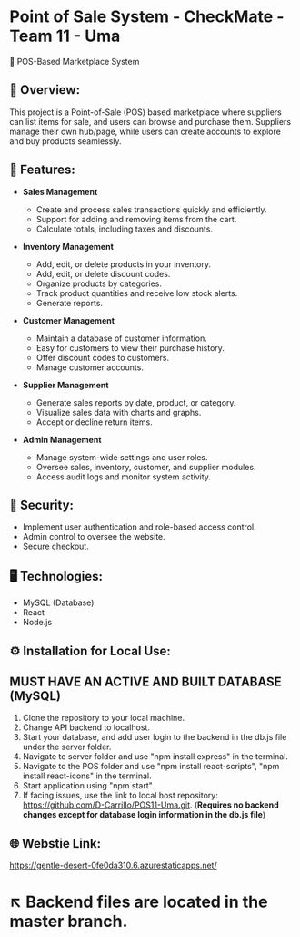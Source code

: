 # Point of Sale System - CheckMate - Team 11 - Uma

🛒 POS-Based Marketplace System

## 📌 Overview:
This project is a Point-of-Sale (POS) based marketplace where suppliers can list items for sale, and users can browse and purchase them. Suppliers manage their own hub/page, while users can create accounts to explore and buy products seamlessly.

## 🔑  Features:
- **Sales Management**
  - Create and process sales transactions quickly and efficiently.
  - Support for adding and removing items from the cart.
  - Calculate totals, including taxes and discounts.
 
- **Inventory Management**
  - Add, edit, or delete products in your inventory.
  - Add, edit, or delete discount codes.
  - Organize products by categories.
  - Track product quantities and receive low stock alerts.
  - Generate reports.

- **Customer Management**
  - Maintain a database of customer information.
  - Easy for customers to view their purchase history.
  - Offer discount codes to customers.
  - Manage customer accounts.
 
- **Supplier Management**
  - Generate sales reports by date, product, or category.
  - Visualize sales data with charts and graphs.
  - Accept or decline return items.
 
- **Admin Management**
  - Manage system-wide settings and user roles.
  - Oversee sales, inventory, customer, and supplier modules.
  - Access audit logs and monitor system activity.

## 🔐 Security:
  - Implement user authentication and role-based access control.
  - Admin control to oversee the website.
  - Secure checkout.
 
## 🖥️ Technologies:
  - MySQL (Database)
  - React
  - Node.js

## ⚙️ Installation for Local Use:
## MUST HAVE AN ACTIVE AND BUILT DATABASE (MySQL)
  1. Clone the repository to your local machine.
  2. Change API backend to localhost.
  3. Start your database, and add user login to the backend in the db.js file under the server folder.
  4. Navigate to server folder and use "npm install express" in the terminal.
  5. Navigate to the POS folder and use "npm install react-scripts", "npm install react-icons" in the terminal.
  6. Start application using "npm start".
  7. If facing issues, use the link to local host repository: https://github.com/D-Carrillo/POS11-Uma.git. (**Requires no backend changes except for database login information in the db.js file**)

## 🌐 Webstie Link:
https://gentle-desert-0fe0da310.6.azurestaticapps.net/


# ↖️ Backend files are located in the master branch.
  
